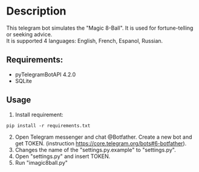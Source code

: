 # Description
This telegram bot simulates the "Magic 8-Ball". It is used for fortune-telling or seeking advice.<br>
It is supported 4 languages: English, French, Espanol, Russian.

## Requirements:

+ pyTelegramBotAPI 4.2.0
+ SQLite

## Usage

1. Install requirement:
```
pip install -r requirements.txt
```
2. Open Telegram messenger and chat @Botfather. Create a new bot and get TOKEN. (instruction https://core.telegram.org/bots#6-botfather).
3. Changes the name of the "settings.py.example" to "settings.py".
4. Open "settings.py" and insert TOKEN.
5. Run "imagic8ball.py"
